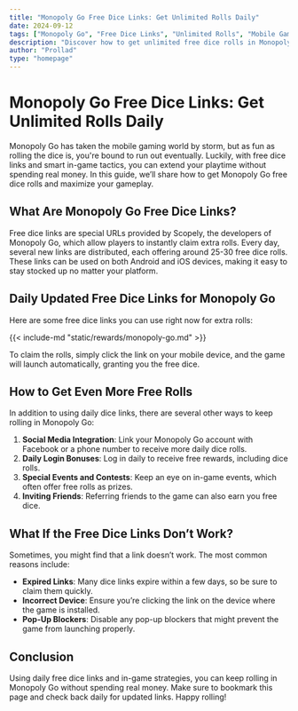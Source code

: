 ```yaml
---
title: "Monopoly Go Free Dice Links: Get Unlimited Rolls Daily"  
date: 2024-09-12  
tags: ["Monopoly Go", "Free Dice Links", "Unlimited Rolls", "Mobile Games", "Game Tips"]  
description: "Discover how to get unlimited free dice rolls in Monopoly Go using daily updated links and in-game strategies."  
author: "Prollad"
type: "homepage"
---
```


# Monopoly Go Free Dice Links: Get Unlimited Rolls Daily

Monopoly Go has taken the mobile gaming world by storm, but as fun as rolling the dice is, you're bound to run out eventually. Luckily, with free dice links and smart in-game tactics, you can extend your playtime without spending real money. In this guide, we’ll share how to get Monopoly Go free dice rolls and maximize your gameplay.

## What Are Monopoly Go Free Dice Links?

Free dice links are special URLs provided by Scopely, the developers of Monopoly Go, which allow players to instantly claim extra rolls. Every day, several new links are distributed, each offering around 25-30 free dice rolls. These links can be used on both Android and iOS devices, making it easy to stay stocked up no matter your platform.

## Daily Updated Free Dice Links for Monopoly Go

Here are some free dice links you can use right now for extra rolls:

{{< include-md "static/rewards/monopoly-go.md" >}}

To claim the rolls, simply click the link on your mobile device, and the game will launch automatically, granting you the free dice.

## How to Get Even More Free Rolls

In addition to using daily dice links, there are several other ways to keep rolling in Monopoly Go:

1. **Social Media Integration**: Link your Monopoly Go account with Facebook or a phone number to receive more daily dice rolls.
2. **Daily Login Bonuses**: Log in daily to receive free rewards, including dice rolls.
3. **Special Events and Contests**: Keep an eye on in-game events, which often offer free rolls as prizes.
4. **Inviting Friends**: Referring friends to the game can also earn you free dice.

## What If the Free Dice Links Don’t Work?

Sometimes, you might find that a link doesn’t work. The most common reasons include:

- **Expired Links**: Many dice links expire within a few days, so be sure to claim them quickly.
- **Incorrect Device**: Ensure you’re clicking the link on the device where the game is installed.
- **Pop-Up Blockers**: Disable any pop-up blockers that might prevent the game from launching properly.

## Conclusion

Using daily free dice links and in-game strategies, you can keep rolling in Monopoly Go without spending real money. Make sure to bookmark this page and check back daily for updated links. Happy rolling!